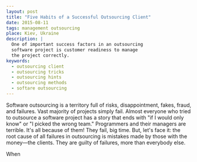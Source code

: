 ```yaml
---
layout: post
title: "Five Habits of a Successful Outsourcing Client"
date: 2015-08-11
tags: management outsourcing
place: Kiev, Ukraine
description: |
  One of important success factors in an outsourcing
  software project is customer readiness to manage
  the project correctly.
keywords:
  - outsourcing client
  - outsourcing tricks
  - outsourcing hints
  - outsourcing methods
  - softare outsourcing
---
```


Software outsourcing is a territory full of risks, disappointment,
fakes, fraud, and failures. Vast majority of projects simply fail. Almost
everyone who tried to outsource a software project has a story that
ends with "if I would only know" or "I picked the wrong team." Programmers
and their managers are terrible. It's all because of them! They fail,
big time. But, let's face it: the root cause of
all failures in outsourcing is mistakes made by those with
the money&mdash;the clients. They are guilty of failures,
more than everybody else.

<!--more-->

When
